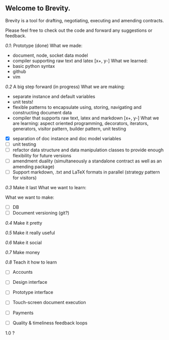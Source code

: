 Welcome to Brevity.
-------------------

Brevity is a tool for drafting, negotiating, executing and amending contracts. 

Please feel free to check out the code and forward any suggestions or feedback. 

_0.1_: Prototype (done)
What we made:
- document, node, socket data model
- compiler supporting raw text and latex
[x+, y-]
What we learned: 
- basic python syntax
- github
- vim

_0.2_ A big step forward (in progress)
What we are making:
- separate instance and default variables
- unit tests!
- flexible patterns to encapsulate using, storing, navigating and constructing document data
- compiler that supports raw text, latex and markdown
[x+, y-]
What we are learning: aspect oriented programming, decorators, iterators, generators, visitor pattern, builder pattern, unit testing
- [x] separation of doc instance and doc model variables
- [ ] unit testing
- [ ] refactor data structure and data manipulation classes to provide enough flexibility for future versions
- [ ] amendment duality (simultaneously a standalone contract as well as an amending package)
- [ ] Support markdown, .txt and LaTeX formats in parallel (strategy pattern for visitors)

_0.3_ Make it last
What we want to learn:

What we want to make:
- [ ] DB
- [ ] Document versioning (git?)

_0.4_ Make it pretty

_0.5_ Make it really useful

_0.6_ Make it social

_0.7_ Make money

_0.8_ Teach it how to learn

- [ ] Accounts
- [ ] Design interface
- [ ] Prototype interface
- [ ] Touch-screen document execution
- [ ] Payments
- [ ] Quality & timeliness feedback loops


1.0 ? 
